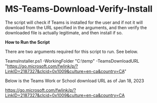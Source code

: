 # MS-Teams-Download-Verify-Install
The script will check if Teams is installed for the user and if not it will download from the URL specified in the arguments, and then verify the downloaded file is actually legitimate, and then install if so.

**How to Run the Script**

There are two arguments required for this script to run.  See below.

TeamsInstaller.ps1 -WorkingFolder "C:\temp" -TeamsDownloadURL "https://go.microsoft.com/fwlink/p/?LinkID=2187327&clcid=0x1009&culture=en-ca&country=CA"

Below is the Teams Work or School download URL as of Jan 18, 2023

https://go.microsoft.com/fwlink/p/?LinkID=2187327&clcid=0x1009&culture=en-ca&country=CA
